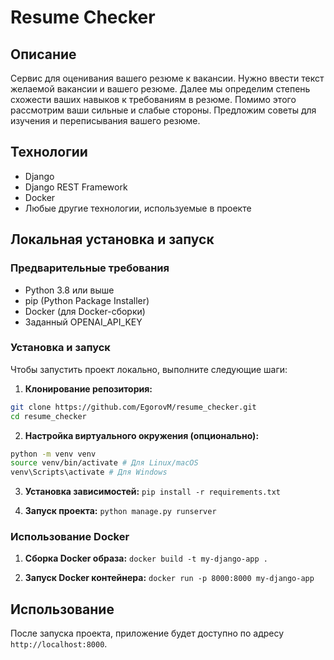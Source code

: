 # Resume Checker

## Описание
Сервис для оценивания вашего резюме к вакансии. Нужно ввести текст желаемой вакансии и вашего резюме. 
Далее мы определим степень схожести ваших навыков к требованиям в резюме. Помимо этого рассмотрим ваши сильные и слабые стороны.
Предложим советы для изучения и переписывания вашего резюме.

## Технологии
- Django
- Django REST Framework
- Docker
- Любые другие технологии, используемые в проекте

## Локальная установка и запуск

### Предварительные требования
- Python 3.8 или выше
- pip (Python Package Installer)
- Docker (для Docker-сборки)
- Заданный OPENAI_API_KEY

### Установка и запуск
Чтобы запустить проект локально, выполните следующие шаги:

1. **Клонирование репозитория:**
```bash
git clone https://github.com/EgorovM/resume_checker.git
cd resume_checker
```
2. **Настройка виртуального окружения (опционально):**
```bash
python -m venv venv
source venv/bin/activate # Для Linux/macOS
venv\Scripts\activate # Для Windows
```

3. **Установка зависимостей:**
`pip install -r requirements.txt`


4. **Запуск проекта:**
`python manage.py runserver`

### Использование Docker

1. **Сборка Docker образа:**
`docker build -t my-django-app .`

2. **Запуск Docker контейнера:**
`docker run -p 8000:8000 my-django-app`

## Использование

После запуска проекта, приложение будет доступно по адресу `http://localhost:8000`.
